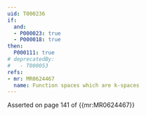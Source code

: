 ```yaml
---
uid: T000236
if:
  and:
  - P000023: true
  - P000018: true
then:
  P000111: true
# deprecatedBy:
#   - T000053
refs:
- mr: MR0624467
  name: Function spaces which are k-spaces
---
```

Asserted on page 141 of {{mr:MR0624467}}
